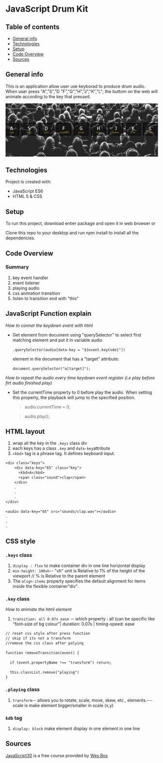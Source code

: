 # JavaScript Drum Kit

## Table of contents

- [General info](#general-info)
- [Technologies](#technologies)
- [Setup](#setup)
- [Code Overview](#Code-Overview)
- [Sources](#Sources)

## General info

This is an application allow user use keyborad to produce drum audio. When user press "A","S","D "F","G","H","J","K","L"; the buttom on the web will animate according to the key that pressed.

![Image](https://github.com/elvykiung/JavaScript30/blob/master/01%20-%20JavaScript%20Drum%20Kit/image/final_look.PNG?raw=true)

## Technologies

Project is created with:

- JavaScript ES6
- HTML 5 & CSS

## Setup

To run this project, download entier package and open it in web browser or

Clone this repo to your desktop and run npm install to install all the dependencies.

## Code Overview

### Summary

1. key event handler
2. event listener
3. playing audio
4. css animation transition
5. listen to transition end with "this"

## JavaScript Function explain

_How to connet the keydown event with html_

- Get element from document using "querySelector" to select first matching element and put it in variable audio

  `.querySelector(audio[data-key = "${event.keyCode}"])`

  element in the document that has a "target" attribute:

  `document.querySelector("a[target]");`

_How to repeat the audio every time keydown event register (i.e play before firt audio finished play)_

- Set the currentTime property to 0 before play the audio. When setting this property, the playback will jump to the specified position.

  > audio.currentTime = 0;

  > audio.play();

## HTML layout

1. wrap all the key in the `.keys` class div
2. each keys has a class `.key` and `data-key`attribute
3. `<kbd>` tag is a phrase tag. It defines keyboard input.

```
<div class="keys">
    <div data-key="65" class="key">
      <kbd>A</kbd>
      <span class="sound">clap</span>
    </div>
    .
    .
    .
</div>

<audio data-key="65" src="sounds/clap.wav"></audio>
.
.
.

```

## CSS style

### `.keys` class

1.  `display : flex` to make container div in one line horizontal display
2.  `min-height: 100vh`-- "vh" unit is Relative to 1% of the height of the viewport // % is Relative to the parent element
3.  The `align-items` property specifies the default alignment for items inside the flexible container"div".

### `.key` class

_How to animate the html element_

1. `transition: all 0.07s ease` -- which property : all (can be specific like "font-size of bg colour"| duration: 0.07s | timing-speed: ease

```
// reset css style after press function
// skip if its not a transform
//remove the css class after palying

function removeTransition(event) {

  if (event.propertyName !== "transform") return;

  this.classList.remove("playing")
}
```

### `.playing` class

1. `transform`-- allows you to rotate, scale, move, skew, etc., elements.---scale is make element bigger/smaller in scale (x,y)

### `kdb` tag

1. `display: block` make element display in one element in one line

## Sources

[JavaScript30](https://javascript30.com) is a free course provided by [Wes Bos](https://github.com/wesbos)
